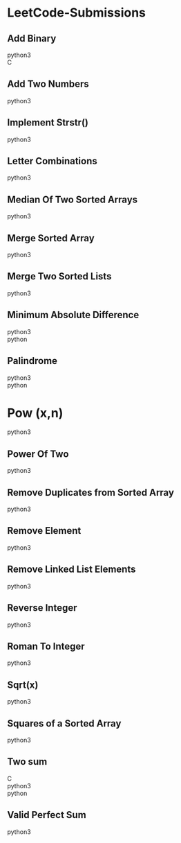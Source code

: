 # LeetCode-Submissions

## Add Binary
python3<br>
C

## Add Two Numbers
python3

## Implement Strstr()
python3

## Letter Combinations
python3

## Median Of Two Sorted Arrays
python3

## Merge Sorted Array
python3

## Merge Two Sorted Lists
python3

## Minimum Absolute Difference
python3<br>
python

## Palindrome
python3<br>
python

# Pow (x,n)
python3

## Power Of Two
python3

## Remove Duplicates from Sorted Array
python3

## Remove Element
python3

## Remove Linked List Elements
python3

## Reverse Integer
python3

## Roman To Integer
python3

## Sqrt(x)
python3

## Squares of a Sorted Array
python3

## Two sum
C<br>
python3<br>
python

## Valid Perfect Sum
python3